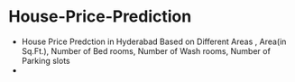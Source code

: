 # House-Price-Prediction

- House Price Predction in Hyderabad Based on Different Areas , Area(in Sq.Ft.), Number of Bed rooms, Number of Wash rooms, Number of Parking slots
-  
